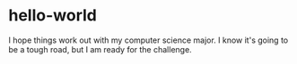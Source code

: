 # hello-world
I hope things work out with my computer science major.
I know it's going to be a tough road, but I am ready for the challenge.
